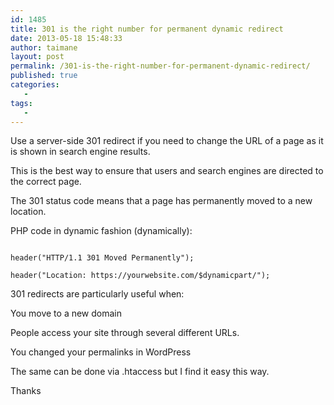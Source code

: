 ```yaml
---
id: 1485
title: 301 is the right number for permanent dynamic redirect
date: 2013-05-18 15:48:33
author: taimane
layout: post
permalink: /301-is-the-right-number-for-permanent-dynamic-redirect/
published: true
categories:
   -
tags:
   -
---
```

Use a server-side 301 redirect if you need to change the URL of a page as it is shown in search engine results.

This is the best way to ensure that users and search engines are directed to the correct page. 

The 301 status code means that a page has permanently moved to a new location.



PHP code in dynamic fashion (dynamically):



```

header("HTTP/1.1 301 Moved Permanently");

header("Location: https://yourwebsite.com/$dynamicpart/");

```

301 redirects are particularly useful when:



You move to a new domain 

People access your site through several different URLs. 

You changed your permalinks in WordPress



The same can be done via .htaccess but I find it easy this way.



Thanks  


